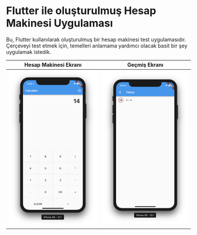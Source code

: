 # Flutter ile oluşturulmuş Hesap Makinesi Uygulaması

Bu, Flutter kullanılarak oluşturulmuş bir hesap makinesi test uygulamasıdır.
Çerçeveyi test etmek için, temelleri anlamama yardımcı olacak basit bir şey uygulamak istedik.



| Hesap Makinesi Ekranı | Geçmiş Ekranı |
| --- | --- |
| ![image](images/calculator.png) | ![history](images/history.png) |


